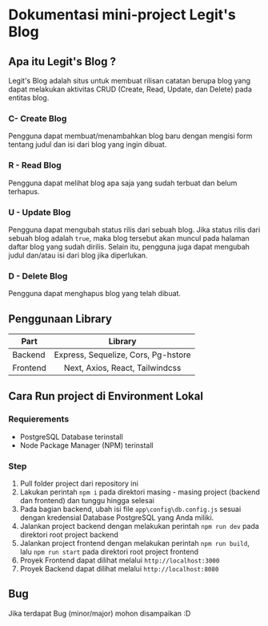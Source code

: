 # Dokumentasi mini-project Legit's Blog

## Apa itu Legit's Blog ?

Legit's Blog adalah situs untuk membuat rilisan catatan berupa blog yang dapat melakukan aktivitas CRUD (Create, Read, Update, dan Delete) pada entitas blog.

### C- Create Blog
Pengguna dapat membuat/menambahkan blog baru dengan mengisi form tentang judul dan isi dari blog yang ingin dibuat.

### R - Read Blog
Pengguna dapat melihat blog apa saja yang sudah terbuat dan belum terhapus.

### U - Update Blog
Pengguna dapat mengubah status rilis dari sebuah blog. Jika status rilis dari sebuah blog adalah `true`, maka blog tersebut akan muncul pada halaman daftar blog yang sudah dirilis. Selain itu, pengguna juga dapat mengubah judul dan/atau isi dari blog jika diperlukan.

### D - Delete Blog
Pengguna dapat menghapus blog yang telah dibuat.

## Penggunaan Library

| Part  | Library |
| ------------- |:-------------:|
| Backend      | Express, Sequelize, Cors, Pg-hstore     |
| Frontend      | Next, Axios, React, Tailwindcss     |

## Cara Run project di Environment Lokal

### Requierements
- PostgreSQL Database terinstall
- Node Package Manager (NPM) terinstall

### Step
1. Pull folder project dari repository ini
2. Lakukan perintah `npm i` pada direktori masing - masing project (backend dan frontend) dan tunggu hingga selesai
3. Pada bagian backend, ubah isi file `app\config\db.config.js` sesuai dengan kredensial Database PostgreSQL yang Anda miliki.
4. Jalankan project backend dengan melakukan perintah `npm run dev` pada direktori root project backend
5. Jalankan project frontend dengan melakukan perintah `npm run build`, lalu `npm run start` pada direktori root project frontend
6. Proyek Frontend dapat dilihat melalui `http://localhost:3000`
7. Proyek Backend dapat dilihat melalui `http://localhost:8080`

## Bug
Jika terdapat Bug (minor/major) mohon disampaikan :D
